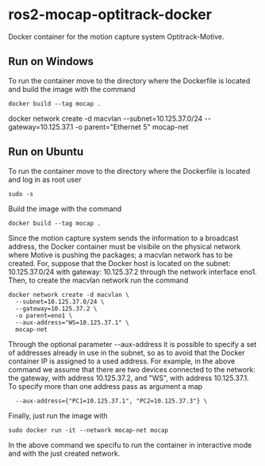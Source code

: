 # ros2-mocap-optitrack-docker
Docker container for the motion capture system Optitrack-Motive.

## Run on Windows
To run the container move to the directory where the Dockerfile is located and build the image with the command
```
docker build --tag mocap .
```

docker network create -d macvlan --subnet=10.125.37.0/24 --gateway=10.125.37.1 -o parent="Ethernet 5" mocap-net


## Run on Ubuntu
To run the container move to the directory where the Dockerfile is located and log in as root user
```
sudo -s
```

Build the image with the command
```
docker build --tag mocap .
```

Since the motion capture system sends the information to a broadcast address, the Docker container must be visibile on the physical network where Motive is pushing the packages; a macvlan network has to be created. For, suppose that the Docker host is located on the subnet: 10.125.37.0/24 with gateway: 10.125.37.2 through the network interface eno1. Then, to create the macvlan network run the command 
```
docker network create -d macvlan \
  --subnet=10.125.37.0/24 \
  --gateway=10.125.37.2 \
  -o parent=eno1 \
  --aux-address="WS=10.125.37.1" \
  mocap-net
```
Through the optional parameter --aux-address it is possible to specify a set of addresses already in use in the subnet, so as to avoid that the Docker container IP is assigned to a used address. For example, in the above command we assume that there are two devices connected to the network: the gateway, with address 10.125.37.2, and "WS", with address 10.125.37.1. 
To specify more than one address pass as argument a map
```
  --aux-address={"PC1=10.125.37.1", "PC2=10.125.37.3"} \
```

Finally, just run the image with
```
sudo docker run -it --network mocap-net mocap
```
In the above command we specifu to run the container in interactive mode and with the just created network.
